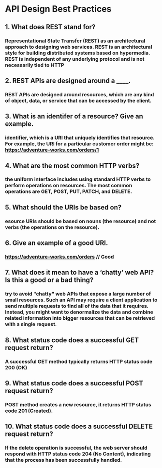 # API Design Best Practices


## 1. What does REST stand for?
###  Representational State Transfer (REST) as an architectural approach to designing web services. REST is an architectural style for building distributed systems based on hypermedia. REST is independent of any underlying protocol and is not necessarily tied to HTTP
## 2.  REST APIs are designed around a ____.

### REST APIs are designed around resources, which are any kind of object, data, or service that can be accessed by the client.
## 3.  What is an identifer of a resource? Give an example.
###  identifier, which is a URI that uniquely identifies that resource. For example, the URI for a particular customer order might be: https://adventure-works.com/orders/1

## 4. What are the most common HTTP verbs?
### the uniform interface includes using standard HTTP verbs to perform operations on resources. The most common operations are GET, POST, PUT, PATCH, and DELETE.

## 5. What should the URIs be based on?

### esource URIs should be based on nouns (the resource) and not verbs (the operations on the resource).
## 6. Give an example of a good URI.
### https://adventure-works.com/orders // Good
## 7. What does it mean to have a ‘chatty’ web API? Is this a good or a bad thing?
### try to avoid "chatty" web APIs that expose a large number of small resources. Such an API may require a client application to send multiple requests to find all of the data that it requires. Instead, you might want to denormalize the data and combine related information into bigger resources that can be retrieved with a single request.
## 8. What status code does a successful GET request return?
### A successful GET method typically returns HTTP status code 200 (OK)
## 9. What status code does a successful POST request return?
###  POST method creates a new resource, it returns HTTP status code 201 (Created).
## 10. What status code does a successful DELETE request return?
### If the delete operation is successful, the web server should respond with HTTP status code 204 (No Content), indicating that the process has been successfully handled.